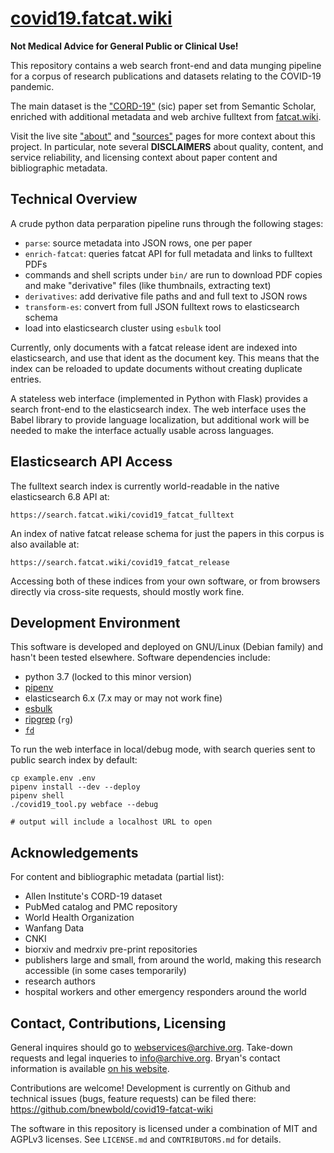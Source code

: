 
[covid19.fatcat.wiki](https://covid19.fatcat.wiki)
======================================================

**Not Medical Advice for General Public or Clinical Use!**

This repository contains a web search front-end and data munging pipeline for a
corpus of research publications and datasets relating to the COVID-19 pandemic.

The main dataset is the
["CORD-19"](https://pages.semanticscholar.org/coronavirus-research) (sic) paper
set from Semantic Scholar, enriched with additional metadata and web archive
fulltext from [fatcat.wiki](https://fatcat.wiki).

Visit the live site ["about"](https://covid19.fatcat.wiki/about) and
["sources"](https://covid19.fatcat.wiki/sources) pages for more context about
this project. In particular, note several **DISCLAIMERS** about quality,
content, and service reliability, and licensing context about paper content and
bibliographic metadata.


## Technical Overview

A crude python data perparation pipeline runs through the following stages:

- ``parse``: source metadata into JSON rows, one per paper
- ``enrich-fatcat``: queries fatcat API for full metadata and links to fulltext PDFs
- commands and shell scripts under `bin/` are run to download PDF copies and
  make "derivative" files (like thumbnails, extracting text)
- ``derivatives``: add derivative file paths and and full text to JSON rows
- ``transform-es``: convert from full JSON fulltext rows to elasticsearch schema
- load into elasticsearch cluster using `esbulk` tool

Currently, only documents with a fatcat release ident are indexed into
elasticsearch, and use that ident as the document key. This means that the
index can be reloaded to update documents without creating duplicate entries.

A stateless web interface (implemented in Python with Flask) provides a search
front-end to the elasticsearch index. The web interface uses the Babel library
to provide language localization, but additional work will be needed to make
the interface actually usable across languages.


## Elasticsearch API Access

The fulltext search index is currently world-readable in the native
elasticsearch 6.8 API at:

    https://search.fatcat.wiki/covid19_fatcat_fulltext

An index of native fatcat release schema for just the papers in this corpus is
also available at:

    https://search.fatcat.wiki/covid19_fatcat_release

Accessing both of these indices from your own software, or from browsers
directly via cross-site requests, should mostly work fine.

## Development Environment

This software is developed and deployed on GNU/Linux (Debian family) and hasn't
been tested elsewhere. Software dependencies include:

- python 3.7 (locked to this minor version)
- [pipenv](https://github.com/pypa/pipenv)
- elasticsearch 6.x (7.x may or may not work fine)
- [esbulk](https://github.com/sharkdp/fd)
- [ripgrep](https://github.com/BurntSushi/ripgrep) (`rg`)
- [`fd`](https://github.com/sharkdp/fd)

To run the web interface in local/debug mode, with search queries sent to
public search index by default:

    cp example.env .env
    pipenv install --dev --deploy
    pipenv shell
    ./covid19_tool.py webface --debug

    # output will include a localhost URL to open

## Acknowledgements

For content and bibliographic metadata (partial list):

- Allen Institute's CORD-19 dataset
- PubMed catalog and PMC repository
- World Health Organization
- Wanfang Data
- CNKI
- biorxiv and medrxiv pre-print repositories
- publishers large and small, from around the world, making this research
  accessible (in some cases temporarily)
- research authors
- hospital workers and other emergency responders around the world

## Contact, Contributions, Licensing

General inquires should go to
[webservices@archive.org](mailto:webservices@archive.org). Take-down requests
and legal inqueries to [info@archive.org](mailto:info@archive.org). Bryan's
contact information is available [on his website](https://bnewbold.net/about/).

Contributions are welcome! Development is currently on Github and technical
issues (bugs, feature requests) can be filed there:
<https://github.com/bnewbold/covid19-fatcat-wiki>

The software in this repository is licensed under a combination of MIT and
AGPLv3 licenses. See `LICENSE.md` and `CONTRIBUTORS.md` for details.
